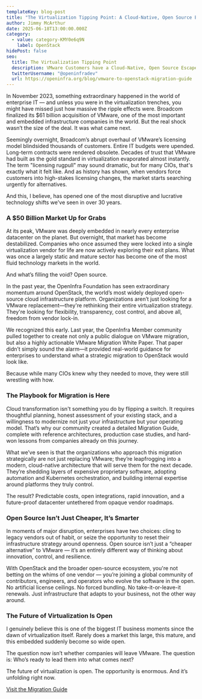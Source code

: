 ```yaml
---
templateKey: blog-post
title: "The Virtualization Tipping Point: A Cloud-Native, Open Source Escape Hatch"
author: Jimmy McArthur
date: 2025-06-18T13:00:00.000Z
category:
  - value: category-KMY0e6q9N
    label: OpenStack
hidePost: false
seo:
  title: The Virtualization Tipping Point
  description: VMware Customers have a Cloud-Native, Open Source Escape Hatch
  twitterUsername: "@openinfradev"
  url: https://openinfra.org/blog/vmware-to-openstack-migration-guide
---
```

In November 2023, something extraordinary happened in the world of enterprise IT — and unless you were in the virtualization trenches, you might have missed just how massive the ripple effects were. Broadcom finalized its $61 billion acquisition of VMware, one of the most important and embedded infrastructure companies in the world. But the real shock wasn’t the size of the deal. It was what came next.

Seemingly overnight, Broadcom’s abrupt overhaul of VMware’s licensing model blindsided thousands of customers. Entire IT budgets were upended. Long-term contracts were rendered obsolete. Decades of trust that VMware had built as the gold standard in virtualization evaporated almost instantly. The term "licensing rugpull" may sound dramatic, but for many CIOs, that's exactly what it felt like. And as history has shown, when vendors force customers into high-stakes licensing changes, the market starts searching urgently for alternatives.

And this, I believe, has opened one of the most disruptive and lucrative technology shifts we've seen in over 30 years.

### A $50 Billion Market Up for Grabs

At its peak, VMware was deeply embedded in nearly every enterprise datacenter on the planet. But overnight, that market has become destabilized. Companies who once assumed they were locked into a single virtualization vendor for life are now actively exploring their exit plans. What was once a largely static and mature sector has become one of the most fluid technology markets in the world.

And what’s filling the void? Open source.

In the past year, the OpenInfra Foundation has seen extraordinary momentum around OpenStack, the world’s most widely deployed open-source cloud infrastructure platform. Organizations aren’t just looking for a VMware replacement—they're rethinking their entire virtualization strategy. They're looking for flexibility, transparency, cost control, and above all, freedom from vendor lock-in.

We recognized this early. Last year, the OpenInfra Member community pulled together to create not only a public dialogue on VMware migration, but also a highly actionable VMware Migration White Paper. That paper didn’t simply sound the alarm—it provided real-world guidance for enterprises to understand what a strategic migration to OpenStack would look like.

Because while many CIOs knew why they needed to move, they were still wrestling with how.

### The Playbook for Migration is Here

Cloud transformation isn't something you do by flipping a switch. It requires thoughtful planning, honest assessment of your existing stack, and a willingness to modernize not just your infrastructure but your operating model. That’s why our community created a detailed Migration Guide, complete with reference architectures, production case studies, and hard-won lessons from companies already on this journey.

What we’ve seen is that the organizations who approach this migration strategically are not just replacing VMware; they’re leapfrogging into a modern, cloud-native architecture that will serve them for the next decade. They’re shedding layers of expensive proprietary software, adopting automation and Kubernetes orchestration, and building internal expertise around platforms they truly control.

The result? Predictable costs, open integrations, rapid innovation, and a future-proof datacenter untethered from opaque vendor roadmaps.

### Open Source Isn’t Just Cheaper, It’s Smarter

In moments of major disruption, enterprises have two choices: cling to legacy vendors out of habit, or seize the opportunity to reset their infrastructure strategy around openness. Open source isn’t just a “cheaper alternative” to VMware — it’s an entirely different way of thinking about innovation, control, and resilience.

With OpenStack and the broader open-source ecosystem, you're not betting on the whims of one vendor — you’re joining a global community of contributors, engineers, and operators who evolve the software in the open. No artificial license ceilings. No forced bundling. No take-it-or-leave-it renewals. Just infrastructure that adapts to your business, not the other way around.

### The Future of Virtualization Is Open

I genuinely believe this is one of the biggest IT business moments since the dawn of virtualization itself. Rarely does a market this large, this mature, and this embedded suddenly become so wide open.

The question now isn’t whether companies will leave VMware. The question is: Who’s ready to lead them into what comes next?

The future of virtualization is open. The opportunity is enormous. And it’s unfolding right now.

[Visit the Migration Guide](https://www.openstack.org/vmware-migration-to-openstack/vmware-to-openstack-migration-guide)